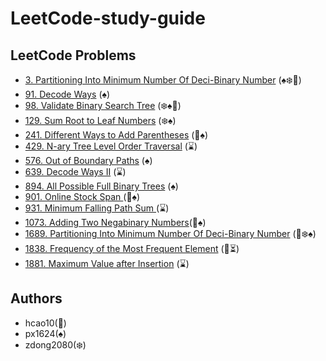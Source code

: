 # LeetCode-study-guide

## LeetCode Problems

- [3.    Partitioning Into Minimum Number Of Deci-Binary Number](/Week001/3) (:spades::snowflake:🌟)
- [91.   Decode Ways](/Week004/91) (:spades:)
- [98.   Validate Binary Search Tree](/Week001/98/) (:snowflake::spades:🌟)
- [129.  Sum Root to Leaf Numbers](/Week002/129/) (:snowflake::spades:)
- [241.  Different Ways to Add Parentheses](/Week002/241/) (🌟:spades:)
- [429.  N-ary Tree Level Order Traversal](/Week007/429) (:hourglass:)
- [576.  Out of Boundary Paths](/Week003/576) (:spades:)
- [639.  Decode Ways II](/Week005/639) (:hourglass:)
- [894.  All Possible Full Binary Trees](/Week002/894/) (:spades:)
- [901.  Online Stock Span ](/Week003/901/) (🌟:spades:)
- [931.  Minimum Falling Path Sum ](/Week008/931/) (:hourglass:)
- [1073. Adding Two Negabinary Numbers](/Week004/1073)(🌟:spades:)
- [1689. Partitioning Into Minimum Number Of Deci-Binary Number](/Week001/1689/) (🌟:snowflake::spades:)
- [1838. Frequency of the Most Frequent Element](Week005/1838/) (🌟⏳)
- [1881. Maximum Value after Insertion](Week006/1881) (:hourglass:)
## Authors
* hcao10(🌟)
* px1624(:spades:)
* zdong2080(:snowflake:)
